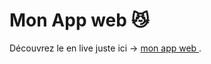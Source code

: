 # Mon App web 😼

Découvrez le en live juste ici -> [mon app web ](https://portfolio-souwiil-gakii.vercel.app/).
